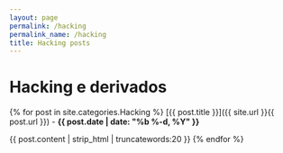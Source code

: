 ```yaml
---
layout: page
permalink: /hacking
permalink_name: /hacking
title: Hacking posts
---
```


# Hacking e derivados

{% for post in site.categories.Hacking %}
[{{ post.title }}]({{ site.url }}{{ post.url }}) - **{{ post.date | date: "%b %-d, %Y" }}**

{{ post.content | strip_html | truncatewords:20 }}
{% endfor %}

<!-- {{ post.content | strip_html | truncatewords:20 }} -->
<!-- {{ post.excerpt }} -->